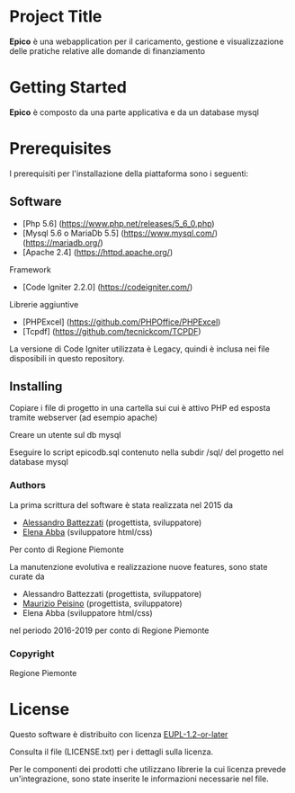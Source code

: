 # Project Title
**Epico** è una webapplication per il caricamento, gestione e visualizzazione delle pratiche relative alle domande di finanziamento

# Getting Started
**Epico** è composto da una parte applicativa e da un database mysql

# Prerequisites
I prerequisiti per l'installazione della piattaforma sono i seguenti:

## Software

- [Php 5.6] (https://www.php.net/releases/5_6_0.php)
- [Mysql 5.6 o MariaDb 5.5] (https://www.mysql.com/) (https://mariadb.org/)
- [Apache 2.4] (https://httpd.apache.org/)

Framework

- [Code Igniter 2.2.0] (https://codeigniter.com/)

Librerie aggiuntive

- [PHPExcel] (https://github.com/PHPOffice/PHPExcel)
- [Tcpdf] (https://github.com/tecnickcom/TCPDF)


La versione di Code Igniter utilizzata è Legacy, quindi è inclusa nei file disposibili in questo repository.

## Installing
Copiare i file di progetto in una cartella sui cui è attivo PHP ed esposta tramite webserver (ad esempio apache)

Creare un utente sul db mysql 

Eseguire lo script epicodb.sql contenuto nella subdir /sql/ del progetto nel database mysql


### Authors

La prima scrittura del software è stata realizzata nel 2015 da 
 - [Alessandro Battezzati](mailto:battezzati@gmail.com) (progettista, sviluppatore)  
 - [Elena Abba](mailto:elena.abba@csi.it) (sviluppatore html/css) 

Per conto di Regione Piemonte

La manutenzione evolutiva e realizzazione nuove features, sono state curate da
 - Alessandro Battezzati (progettista, sviluppatore) 
 - [Maurizio Peisino](mailto:strange97@gmail.com) (progettista, sviluppatore) 
 - Elena Abba (sviluppatore html/css)
  
nel periodo 2016-2019 per conto di Regione Piemonte

### Copyright
Regione Piemonte 

# License
Questo software è distribuito con licenza [EUPL-1.2-or-later](https://joinup.ec.europa.eu/collection/eupl/eupl-text-11-12)

Consulta il file (LICENSE.txt) per i dettagli sulla licenza.

Per le componenti dei prodotti che utilizzano librerie la cui licenza prevede un'integrazione, sono state inserite le informazioni necessarie nel file.
